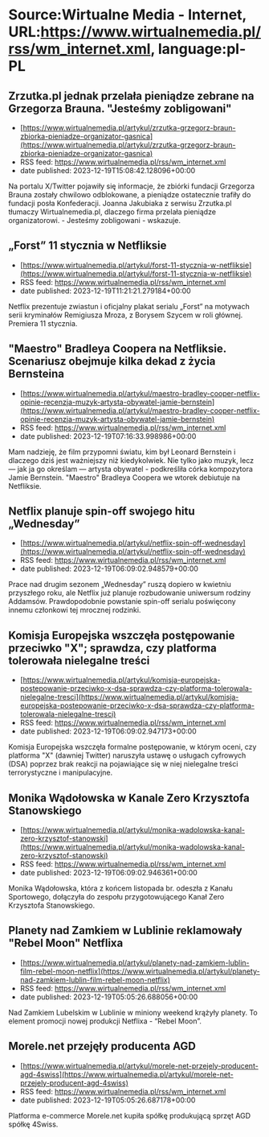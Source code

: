 # Source:Wirtualne Media - Internet, URL:https://www.wirtualnemedia.pl/rss/wm_internet.xml, language:pl-PL

## Zrzutka.pl jednak przelała pieniądze zebrane na Grzegorza Brauna. "Jesteśmy zobligowani"
 - [https://www.wirtualnemedia.pl/artykul/zrzutka-grzegorz-braun-zbiorka-pieniadze-organizator-gasnica](https://www.wirtualnemedia.pl/artykul/zrzutka-grzegorz-braun-zbiorka-pieniadze-organizator-gasnica)
 - RSS feed: https://www.wirtualnemedia.pl/rss/wm_internet.xml
 - date published: 2023-12-19T15:08:42.128096+00:00

Na portalu X/Twitter pojawiły się informacje, że zbiórki fundacji Grzegorza Brauna zostały chwilowo odblokowane, a pieniądze ostatecznie trafiły do fundacji posła Konfederacji. Joanna Jakubiaka z serwisu Zrzutka.pl tłumaczy Wirtualnemedia.pl, dlaczego firma przelała pieniądze organizatorowi. - Jesteśmy zobligowani - wskazuje.

## „Forst” 11 stycznia w Netfliksie
 - [https://www.wirtualnemedia.pl/artykul/forst-11-stycznia-w-netfliksie](https://www.wirtualnemedia.pl/artykul/forst-11-stycznia-w-netfliksie)
 - RSS feed: https://www.wirtualnemedia.pl/rss/wm_internet.xml
 - date published: 2023-12-19T11:21:21.279184+00:00

Netflix prezentuje zwiastun i oficjalny plakat serialu „Forst” na motywach serii kryminałów Remigiusza Mroza, z Borysem Szycem w roli głównej. Premiera 11 stycznia.

## "Maestro" Bradleya Coopera na Netfliksie. Scenariusz obejmuje kilka dekad z życia Bernsteina
 - [https://www.wirtualnemedia.pl/artykul/maestro-bradley-cooper-netflix-opinie-recenzja-muzyk-artysta-obywatel-jamie-bernstein](https://www.wirtualnemedia.pl/artykul/maestro-bradley-cooper-netflix-opinie-recenzja-muzyk-artysta-obywatel-jamie-bernstein)
 - RSS feed: https://www.wirtualnemedia.pl/rss/wm_internet.xml
 - date published: 2023-12-19T07:16:33.998986+00:00

Mam nadzieję, że film przypomni światu, kim był Leonard Bernstein i dlaczego dziś jest ważniejszy niż kiedykolwiek. Nie tylko jako muzyk, lecz — jak ja go określam — artysta obywatel - podkreśliła córka kompozytora Jamie Bernstein. "Maestro" Bradleya Coopera we wtorek debiutuje na Netfliksie.

## Netflix planuje spin-off swojego hitu „Wednesday”
 - [https://www.wirtualnemedia.pl/artykul/netflix-spin-off-wednesday](https://www.wirtualnemedia.pl/artykul/netflix-spin-off-wednesday)
 - RSS feed: https://www.wirtualnemedia.pl/rss/wm_internet.xml
 - date published: 2023-12-19T06:09:02.948579+00:00

Prace nad drugim sezonem „Wednesday” ruszą dopiero w kwietniu przyszłego roku, ale Netflix już planuje rozbudowanie uniwersum rodziny Addamsów. Prawdopodobnie powstanie spin-off serialu poświęcony innemu członkowi tej mrocznej rodzinki.

## Komisja Europejska wszczęła postępowanie przeciwko "X"; sprawdza, czy platforma tolerowała nielegalne treści
 - [https://www.wirtualnemedia.pl/artykul/komisja-europejska-postepowanie-przeciwko-x-dsa-sprawdza-czy-platforma-tolerowala-nielegalne-tresci](https://www.wirtualnemedia.pl/artykul/komisja-europejska-postepowanie-przeciwko-x-dsa-sprawdza-czy-platforma-tolerowala-nielegalne-tresci)
 - RSS feed: https://www.wirtualnemedia.pl/rss/wm_internet.xml
 - date published: 2023-12-19T06:09:02.947173+00:00

Komisja Europejska wszczęła formalne postępowanie, w którym oceni, czy platforma "X" (dawniej Twitter) naruszyła ustawę o usługach cyfrowych (DSA) poprzez brak reakcji na pojawiające się w niej nielegalne treści terrorystyczne i manipulacyjne.

## Monika Wądołowska w Kanale Zero Krzysztofa Stanowskiego
 - [https://www.wirtualnemedia.pl/artykul/monika-wadolowska-kanal-zero-krzysztof-stanowski](https://www.wirtualnemedia.pl/artykul/monika-wadolowska-kanal-zero-krzysztof-stanowski)
 - RSS feed: https://www.wirtualnemedia.pl/rss/wm_internet.xml
 - date published: 2023-12-19T06:09:02.946361+00:00

Monika Wądołowska, która z końcem listopada br. odeszła z Kanału Sportowego, dołączyła do zespołu przygotowującego Kanał Zero Krzysztofa Stanowskiego.

## Planety nad Zamkiem w Lublinie reklamowały "Rebel Moon" Netflixa
 - [https://www.wirtualnemedia.pl/artykul/planety-nad-zamkiem-lublin-film-rebel-moon-netflix](https://www.wirtualnemedia.pl/artykul/planety-nad-zamkiem-lublin-film-rebel-moon-netflix)
 - RSS feed: https://www.wirtualnemedia.pl/rss/wm_internet.xml
 - date published: 2023-12-19T05:05:26.688056+00:00

Nad Zamkiem Lubelskim w Lublinie w miniony weekend krążyły planety. To element promocji nowej produkcji Netflixa - “Rebel Moon”.

## Morele.net przejęły producenta AGD
 - [https://www.wirtualnemedia.pl/artykul/morele-net-przejely-producent-agd-4swiss](https://www.wirtualnemedia.pl/artykul/morele-net-przejely-producent-agd-4swiss)
 - RSS feed: https://www.wirtualnemedia.pl/rss/wm_internet.xml
 - date published: 2023-12-19T05:05:26.687178+00:00

Platforma e-commerce Morele.net kupiła spółkę produkującą sprzęt AGD spółkę 4Swiss.

